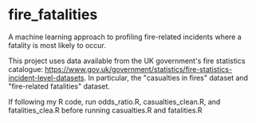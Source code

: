 # fire_fatalities
A machine learning approach to profiling fire-related incidents where a fatality is most likely to occur.

This project uses data available from the UK government's fire statistics catalogue: https://www.gov.uk/government/statistics/fire-statistics-incident-level-datasets. In particular, the "casualties in fires" dataset and "fire-related fatalities" dataset.

If following my R code, run odds_ratio.R, casualties_clean.R, and fatalities_clea.R before running casualties.R and fatalities.R
